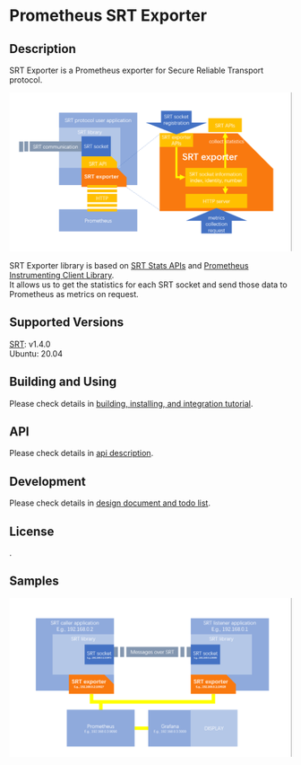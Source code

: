 # Prometheus SRT Exporter

## Description

  SRT Exporter is a Prometheus exporter for Secure Reliable Transport protocol.

  <img src="./document/images/overview1.png" alt="overview" width="800">

  SRT Exporter library is based on [SRT Stats APIs](https://github.com/Haivision/srt/blob/master/docs/API/statistics.md) and [Prometheus Instrumenting Client Library](https://prometheus.io/docs/instrumenting/clientlibs/).  
  It allows us to get the statistics for each SRT socket and send those data to Prometheus as metrics on request.  


## Supported Versions

  [SRT](https://github.com/Haivision/srt/): v1.4.0  
  Ubuntu: 20.04  


## Building and Using

  Please check details in [building, installing, and integration tutorial](./document/tutorial.md).


## API

  Please check details in [api description](./document/api.md).


## Development

  Please check details in [design document and todo list](./document/design.md).


## License

  .


## Samples

  <img src="./document/images/overview2.png" alt="sample_overview" width="800">

